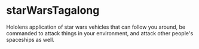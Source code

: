 # starWarsTagalong
Hololens application of star wars vehicles that can follow you around, be commanded to attack things in your environment, and attack other people's spaceships as well.
